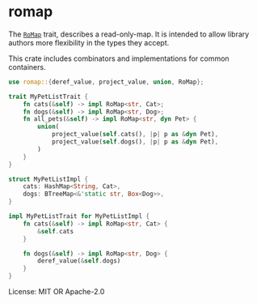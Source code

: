 # romap

The [`RoMap`](RoMap) trait, describes a read-only-map.
It is intended to allow library authors more flexibility in the types they accept.

This crate includes combinators and implementations for common containers.

```rust
use romap::{deref_value, project_value, union, RoMap};

trait MyPetListTrait {
    fn cats(&self) -> impl RoMap<str, Cat>;
    fn dogs(&self) -> impl RoMap<str, Dog>;
    fn all_pets(&self) -> impl RoMap<str, dyn Pet> {
        union(
            project_value(self.cats(), |p| p as &dyn Pet),
            project_value(self.dogs(), |p| p as &dyn Pet),
        )
    }
}

struct MyPetListImpl {
    cats: HashMap<String, Cat>,
    dogs: BTreeMap<&'static str, Box<Dog>>,
}

impl MyPetListTrait for MyPetListImpl {
    fn cats(&self) -> impl RoMap<str, Cat> {
        &self.cats
    }

    fn dogs(&self) -> impl RoMap<str, Dog> {
        deref_value(&self.dogs)
    }
}
```

License: MIT OR Apache-2.0
